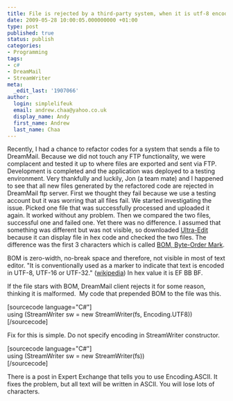 ```yaml
---
title: File is rejected by a third-party system, when it is utf-8 encoded with BOM
date: 2009-05-28 10:00:05.000000000 +01:00
type: post
published: true
status: publish
categories:
- Programming
tags:
- c#
- DreamMail
- StreamWriter
meta:
  _edit_last: '1907066'
author:
  login: simplelifeuk
  email: andrew.chaa@yahoo.co.uk
  display_name: Andy
  first_name: Andrew
  last_name: Chaa
---
```

<p>Recently, I had a chance to refactor codes for a system that sends a file to DreamMail. Because we did not touch any FTP functionality, we were complacent and tested it up to where files are exported and sent via FTP. Development is completed and the application was deployed to a testing environment. Very thankfully and luckily, Jon (a team mate) and I happened to see that all new files generated by the refactored code are rejected in DreamMail ftp server. First we thought they fail because we use a testing account but it was worring that all files fail. We started investigating the issue. Picked one file that was successfully processed and uploaded it again. It worked without any problem. Then we compared the two files, successful one and failed one. Yet there was no difference. I assumed that something was different but was not visible, so downloaded <a href="http://www.ultraedit.com/index.html">Ultra-Edit</a> because it can display file in hex code and checked the two files. The difference was the first 3 characters which is called <a href="http://en.wikipedia.org/wiki/Byte-order_mark">BOM, Byte-Order Mark</a>.</p>
<p>BOM is zero-width, no-break space and therefore, not visible in most of text editor. "It is conventionally used as a marker to indicate that text is encoded in UTF-8, UTF-16 or UTF-32." (<a href="http://en.wikipedia.org/wiki/Byte-order_mark">wikipedia</a>) In hex value it is EF BB BF.</p>
<p>If the file stars with BOM, DreamMail client rejects it for some reason, thinking it is malformed.  My code that prepended BOM to the file was this.</p>
<p>[sourcecode language="C#"]<br />
using (StreamWriter sw = new StreamWriter(fs, Encoding.UTF8))<br />
[/sourcecode]</p>
<p>Fix for this is simple. Do not specify encoding in StreamWriter constructor.</p>
<p>[sourcecode language="C#"]<br />
using (StreamWriter sw = new StreamWriter(fs))<br />
[/sourcecode]</p>
<p>There is a post in Expert Exchange that tells you to use Encoding.ASCII. It fixes the problem, but all text will be written in ASCII. You will lose lots of characters.</p>
